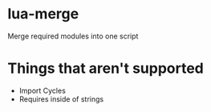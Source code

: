 # lua-merge
Merge required modules into one script

# Things that aren't supported
* Import Cycles
* Requires inside of strings
